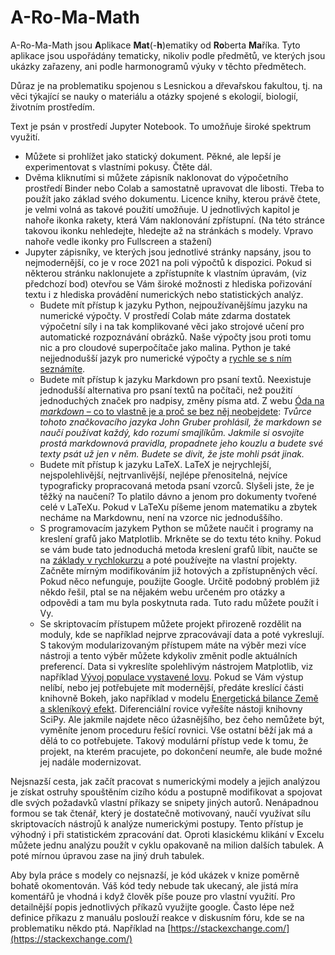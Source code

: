 # A-Ro-Ma-Math

A-Ro-Ma-Math jsou **A**plikace **Mat**(-**h**)ematiky od **Ro**berta **Ma**říka. Tyto aplikace jsou uspořádány tematicky, nikoliv podle předmětů, ve kterých jsou ukázky zařazeny, ani podle harmonogramů výuky v těchto předmětech. 

Důraz je na problematiku spojenou s Lesnickou a dřevařskou fakultou, tj. na věci týkající se nauky o materiálu a otázky spojené s ekologií, biologií, životním prostředím.

Text je psán v prostředí Jupyter Notebook. To umožňuje široké spektrum využití. 

* Můžete si prohlížet jako statický dokument. Pěkné, ale lepší je experimentovat s vlastními pokusy. Čtěte dál.
* Dvěma kliknutími si můžete zápisník naklonovat do výpočetního prostředí Binder nebo Colab a samostatně upravovat dle libosti. Třeba to použít jako základ svého dokumentu. Licence knihy, kterou právě čtete, je velmi volná as takové použití umožňuje. U jednotlivých kapitol je nahoře ikonka rakety, která Vám naklonování zpřístupní.  (Na této stránce takovou ikonku nehledejte, hledejte až na stránkách s modely. Vpravo nahoře vedle ikonky pro Fullscreen a stažení)
* Jupyter zápisníky, ve kterých jsou jednotlivé stránky napsány, jsou to nejmodernější, co je v roce 2021 na poli výpočtů k dispozici. Pokud si některou stránku naklonujete a zpřístupníte k vlastním úpravám, (viz předchozí bod) otevřou se Vám široké možnosti z hlediska pořizování textu i z hlediska provádění numerických nebo statistických analýz.
    * Budete mít přístup k jazyku Python, nejpoužívanějšímu jazyku na numerické výpočty. V prostředí Colab máte zdarma dostatek výpočetní síly i na tak komplikované věci jako strojové učení pro automatické rozpoznávání obrázků. Naše výpočty jsou proti tomu nic a pro cloudové superpočítače jako malina. Python je také nejjednodušší jazyk pro numerické výpočty a [rychle se s ním seznámíte](https://python.cz/zacatecnici/).
	* Budete mít přístup k jazyku Markdown pro psaní textů. Neexistuje jednodušší alternativa pro psaní textů na počítači, než použití jednoduchých značek pro nadpisy, změny písma atd. Z webu [Óda na *markdown* – co to vlastně je a proč se bez něj neobejdete](https://lifehacky.cz/oda-na-markdown-co-to-vlastne-je-a-proc-se-bez-nej-neobejdete/): *Tvůrce tohoto značkovacího jazyka John Gruber prohlásil, že markdown se naučí používat každý, kdo rozumí smajlíkům. Jakmile si osvojíte prostá markdownová pravidla, propadnete jeho kouzlu a budete své texty psát už jen v něm. Budete se divit, že jste mohli psát jinak.*
	* Budete mít přístup k jazyku LaTeX. LaTeX je nejrychlejší, nejspolehlivější, nejtrvanlivější, nejlépe přenositelná, nejvíce typograficky propracovaná metoda psaní vzorců. Slyšeli jste, že je těžký na naučení? To platilo dávno a jenom pro dokumenty tvořené celé v LaTeXu. Pokud v LaTeXu píšeme jenom matematiku a zbytek necháme na Markdownu, není na vzorce nic jednoduššího. 
	* S programovacím jazykem Python se můžete naučit i programy na kreslení grafů jako Matplotlib. Mrkněte se do textu této knihy. Pokud se vám bude tato jednoduchá metoda kreslení grafů líbit, naučte se na [základy v rychlokurzu](https://www.w3schools.com/python/matplotlib_intro.asp) a poté používejte na vlastní projekty. Začněte mírným modifikováním již hotových a zpřístupněných věcí. Pokud něco nefunguje, použijte Google. Určitě podobný problém již někdo řešil, ptal se na nějakém webu určeném pro otázky a odpovědi a tam mu byla poskytnuta rada. Tuto radu můžete použít i Vy.
	* Se skriptovacím přístupem můžete projekt přirozeně rozdělit na moduly, kde se například nejprve zpracovávají data a poté vykreslují. S takovým modularizovaným přístupem máte na výběr mezi více nástroji a tento výběr můžete kdykoliv změnit podle aktuálních preferencí. Data si vykreslíte spolehlivým nástrojem Matplotlib, viz například [Vývoj populace vystavené lovu](http://user.mendelu.cz/marik/aromamath/Lov_populace.html). Pokud se Vám výstup nelíbí, nebo jej potřebujete mít modernější, předáte kreslící části knihovně Bokeh, jako například v modelu [Energetická bilance Země a skleníkový efekt](http://user.mendelu.cz/marik/aromamath/Teplotni_bilance_Zeme.html). Diferenciální rovice vyřešíte nástoji knihovny SciPy. Ale jakmile najdete něco úžasnějšího, bez čeho nemůžete být, vyměníte jenom proceduru řešící rovnici. Vše ostatní běží jak má a dělá to co potřebujete. Takový modulární přístup vede k tomu, že projekt, na kterém pracujete, po dokončení neumře, ale bude možné jej nadále modernizovat.

Nejsnazší cesta, jak začít pracovat s numerickými modely a jejich analýzou je získat ostruhy spouštěním cizího kódu a postupně modifikovat a spojovat dle svých požadavků vlastní příkazy se snipety jiných autorů. Nenápadnou formou se tak čtenář, který je dostatečně motivovaný, naučí využívat sílu skriptovacích nástrojů k analýze numerickými postupy. Tento přístup je výhodný i při statistickém zpracování dat. Oproti klasickému klikání v Excelu můžete jednu analýzu použít v cyklu opakovaně na milion dalších tabulek. A poté mírnou úpravou zase na jiný druh tabulek. 

Aby byla práce s modely co nejsnazší, je kód ukázek v knize poměrně bohatě okomentován. Váš kód tedy nebude tak ukecaný, ale jistá míra komentářů je vhodná i když člověk píše pouze pro vlastní využití. Pro detailnější popis jednotlivých příkazů využijte google. Často lépe než definice příkazu z manuálu poslouží reakce v diskusním fóru, kde se na problematiku někdo ptá. Například na [https://stackexchange.com/](https://stackexchange.com/)

